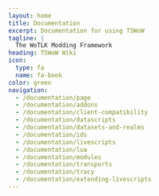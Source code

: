```yaml
---
layout: home
title: Documentation
excerpt: Documentation for using TSWoW
tagline: |
  The WoTLK Modding Framework
heading: TSWoW Wiki
icon:
  type: fa
  name: fa-book
color: green
navigation:
  - /documentation/page
  - /documentation/addons
  - /documentation/client-compatibility
  - /documentation/datascripts
  - /documentation/datasets-and-realms
  - /documentation/ids
  - /documentation/livescripts
  - /documentation/lua
  - /documentation/modules
  - /documentation/transports
  - /documentation/tracy
  - /documentation/extending-livescripts
---
```

